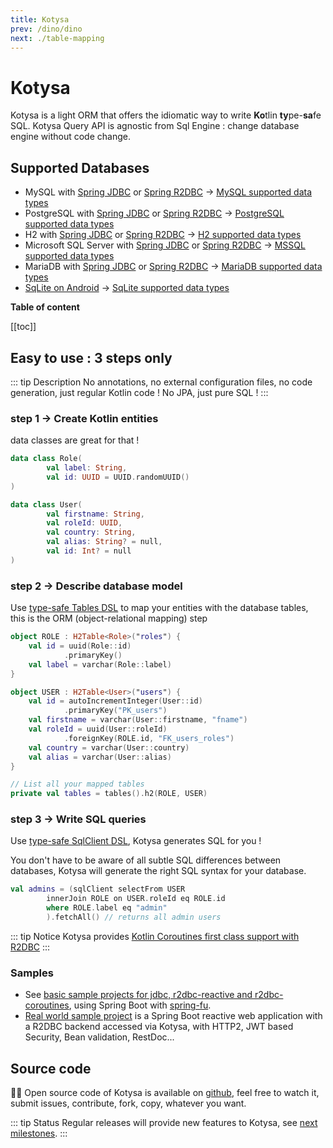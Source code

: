 ```yaml
---
title: Kotysa
prev: /dino/dino
next: ./table-mapping
---
```


# Kotysa

Kotysa is a light ORM that offers the idiomatic way to write **Ko**tlin **ty**pe-**sa**fe SQL.
Kotysa Query API is agnostic from Sql Engine : change database engine without code change.

## Supported Databases

* MySQL with [Spring JDBC](kotysa-spring-jdbc.html) or [Spring R2DBC](kotysa-spring-r2dbc.html) -> [MySQL supported data types](table-mapping.html#mysql)
* PostgreSQL with [Spring JDBC](kotysa-spring-jdbc.html) or [Spring R2DBC](kotysa-spring-r2dbc.html) -> [PostgreSQL supported data types](table-mapping.html#postgresql)
* H2 with [Spring JDBC](kotysa-spring-jdbc.html) or [Spring R2DBC](kotysa-spring-r2dbc.html) -> [H2 supported data types](table-mapping.html#h2)
* Microsoft SQL Server with [Spring JDBC](kotysa-spring-jdbc.html) or [Spring R2DBC](kotysa-spring-r2dbc.html) -> [MSSQL supported data types](table-mapping.html#mssql)
* MariaDB with [Spring JDBC](kotysa-spring-jdbc.html) or [Spring R2DBC](kotysa-spring-r2dbc.html) -> [MariaDB supported data types](table-mapping.html#mariadb)
* [SqLite on Android](kotysa-android.html) -> [SqLite supported data types](table-mapping.html#sqlite)

**Table of content**

[[toc]]

## Easy to use : 3 steps only

::: tip Description
No annotations, no external configuration files, no code generation, just regular Kotlin code ! No JPA, just pure SQL !
:::

### step 1 -> Create Kotlin entities

data classes are great for that !

```kotlin
data class Role(
        val label: String,
        val id: UUID = UUID.randomUUID()
)

data class User(
        val firstname: String,
        val roleId: UUID,
        val country: String,
        val alias: String? = null,
        val id: Int? = null
)
```

### step 2 -> Describe database model

Use [type-safe Tables DSL](table-mapping.html) to map your entities with the database tables,
this is the ORM (object-relational mapping) step

```kotlin
object ROLE : H2Table<Role>("roles") {
    val id = uuid(Role::id)
            .primaryKey()
    val label = varchar(Role::label)
}

object USER : H2Table<User>("users") {
    val id = autoIncrementInteger(User::id)
            .primaryKey("PK_users")
    val firstname = varchar(User::firstname, "fname")
    val roleId = uuid(User::roleId)
            .foreignKey(ROLE.id, "FK_users_roles")
    val country = varchar(User::country)
    val alias = varchar(User::alias)
}

// List all your mapped tables
private val tables = tables().h2(ROLE, USER)
```

### step 3 -> Write SQL queries

Use [type-safe SqlClient DSL](queries.html), Kotysa generates SQL for you !

You don't have to be aware of all subtle SQL differences between databases, Kotysa will generate the right SQL syntax for your database.

```kotlin
val admins = (sqlClient selectFrom USER
        innerJoin ROLE on USER.roleId eq ROLE.id
        where ROLE.label eq "admin"
        ).fetchAll() // returns all admin users
```

::: tip Notice
Kotysa provides [Kotlin Coroutines first class support with R2DBC](kotysa-spring-r2dbc.html#coroutines-first-class-support)
:::

### Samples

* See [basic sample projects for jdbc, r2dbc-reactive and r2dbc-coroutines](https://github.com/ufoss-org/kotysa/tree/master/samples), using Spring Boot with [spring-fu](https://github.com/spring-projects-experimental/spring-fu).
* [Real world sample project](https://github.com/pull-vert/demo-kotlin) is a Spring Boot reactive web application with a R2DBC backend accessed via Kotysa, with HTTP2, JWT based Security, Bean validation, RestDoc...

## Source code

&#x1F468;&#x200D;&#x1F4BB; Open source code of Kotysa is available on [github](https://github.com/ufoss-org/kotysa), feel free to watch it, submit issues, contribute, fork, copy, whatever you want.

::: tip Status
Regular releases will provide new features to Kotysa, see [next milestones](https://github.com/ufoss-org/kotysa/milestones).
:::
